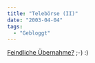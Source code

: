 ```yaml
---
title: "Telebörse (II)"
date: "2003-04-04"
tags:
  - "Gebloggt"
---
```


[Feindliche Übernahme?](http://www.x-ploration.de/weblog_870.php "generation neXt - Story: BörsenNews") ;-) :)
